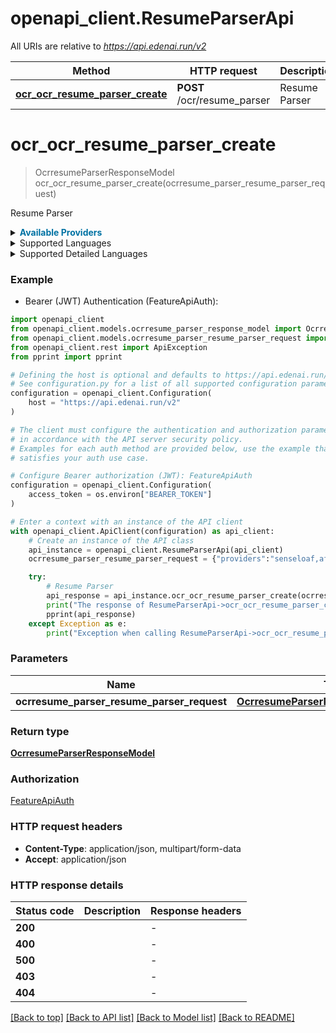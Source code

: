 # openapi_client.ResumeParserApi

All URIs are relative to *https://api.edenai.run/v2*

Method | HTTP request | Description
------------- | ------------- | -------------
[**ocr_ocr_resume_parser_create**](ResumeParserApi.md#ocr_ocr_resume_parser_create) | **POST** /ocr/resume_parser | Resume Parser


# **ocr_ocr_resume_parser_create**
> OcrresumeParserResponseModel ocr_ocr_resume_parser_create(ocrresume_parser_resume_parser_request)

Resume Parser

<details><summary><strong style='color: #0072a3; cursor: pointer'>Available Providers</strong></summary>    |Provider|Version|Price|Billing unit| |----|-------|-----|------------| |**affinda**|`v3`|0.07 (per 1 file)|1 file |**hireability**|`hireability 1.0.0`|0.05 (per 1 file)|1 file |**klippa**|`v1`|0.1 (per 1 file)|1 file |**senseloaf**|`v3`|0.045 (per 1 file)|1 file |**extracta**|`v1`|0.1 (per 1 page)|1 page   </details>  <details><summary>Supported Languages</summary>      |Name|Value| |----|-----| |**Afrikaans**|`af`| |**Albanian**|`sq`| |**Arabic**|`ar`| |**Bengali**|`bn`| |**Bulgarian**|`bg`| |**Chinese**|`zh`| |**Croatian**|`hr`| |**Czech**|`cs`| |**Danish**|`da`| |**Dutch**|`nl`| |**English**|`en`| |**Estonian**|`et`| |**Finnish**|`fi`| |**French**|`fr`| |**German**|`de`| |**Gujarati**|`gu`| |**Hebrew**|`he`| |**Hindi**|`hi`| |**Hungarian**|`hu`| |**Indonesian**|`id`| |**Italian**|`it`| |**Japanese**|`ja`| |**Kannada**|`kn`| |**Korean**|`ko`| |**Latvian**|`lv`| |**Lithuanian**|`lt`| |**Macedonian**|`mk`| |**Malayalam**|`ml`| |**Marathi**|`mr`| |**Modern Greek (1453-)**|`el`| |**Nepali (macrolanguage)**|`ne`| |**Norwegian**|`no`| |**Panjabi**|`pa`| |**Persian**|`fa`| |**Polish**|`pl`| |**Portuguese**|`pt`| |**Romanian**|`ro`| |**Russian**|`ru`| |**Slovak**|`sk`| |**Slovenian**|`sl`| |**Somali**|`so`| |**Spanish**|`es`| |**Swahili (macrolanguage)**|`sw`| |**Swedish**|`sv`| |**Tagalog**|`tl`| |**Tamil**|`ta`| |**Telugu**|`te`| |**Thai**|`th`| |**Turkish**|`tr`| |**Ukrainian**|`uk`| |**Urdu**|`ur`| |**Vietnamese**|`vi`|  </details><details><summary>Supported Detailed Languages</summary>      |Name|Value| |----|-----| |**Auto detection**|`auto-detect`| |**Chinese (China)**|`zh-cn`| |**Chinese (Taiwan)**|`zh-tw`|  </details>

### Example

* Bearer (JWT) Authentication (FeatureApiAuth):

```python
import openapi_client
from openapi_client.models.ocrresume_parser_response_model import OcrresumeParserResponseModel
from openapi_client.models.ocrresume_parser_resume_parser_request import OcrresumeParserResumeParserRequest
from openapi_client.rest import ApiException
from pprint import pprint

# Defining the host is optional and defaults to https://api.edenai.run/v2
# See configuration.py for a list of all supported configuration parameters.
configuration = openapi_client.Configuration(
    host = "https://api.edenai.run/v2"
)

# The client must configure the authentication and authorization parameters
# in accordance with the API server security policy.
# Examples for each auth method are provided below, use the example that
# satisfies your auth use case.

# Configure Bearer authorization (JWT): FeatureApiAuth
configuration = openapi_client.Configuration(
    access_token = os.environ["BEARER_TOKEN"]
)

# Enter a context with an instance of the API client
with openapi_client.ApiClient(configuration) as api_client:
    # Create an instance of the API class
    api_instance = openapi_client.ResumeParserApi(api_client)
    ocrresume_parser_resume_parser_request = {"providers":"senseloaf,affinda,extracta,klippa,hireability","file_url":"http://edenai-resource-example.pdf"} # OcrresumeParserResumeParserRequest | 

    try:
        # Resume Parser
        api_response = api_instance.ocr_ocr_resume_parser_create(ocrresume_parser_resume_parser_request)
        print("The response of ResumeParserApi->ocr_ocr_resume_parser_create:\n")
        pprint(api_response)
    except Exception as e:
        print("Exception when calling ResumeParserApi->ocr_ocr_resume_parser_create: %s\n" % e)
```



### Parameters


Name | Type | Description  | Notes
------------- | ------------- | ------------- | -------------
 **ocrresume_parser_resume_parser_request** | [**OcrresumeParserResumeParserRequest**](OcrresumeParserResumeParserRequest.md)|  | 

### Return type

[**OcrresumeParserResponseModel**](OcrresumeParserResponseModel.md)

### Authorization

[FeatureApiAuth](../README.md#FeatureApiAuth)

### HTTP request headers

 - **Content-Type**: application/json, multipart/form-data
 - **Accept**: application/json

### HTTP response details

| Status code | Description | Response headers |
|-------------|-------------|------------------|
**200** |  |  -  |
**400** |  |  -  |
**500** |  |  -  |
**403** |  |  -  |
**404** |  |  -  |

[[Back to top]](#) [[Back to API list]](../README.md#documentation-for-api-endpoints) [[Back to Model list]](../README.md#documentation-for-models) [[Back to README]](../README.md)

